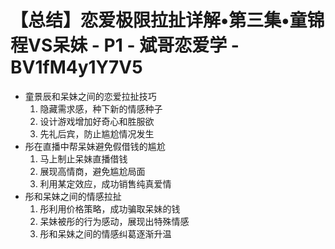 # 【总结】恋爱极限拉扯详解•第三集•童锦程VS呆妹 - P1 - 斌哥恋爱学 - BV1fM4y1Y7V5

-   童景辰和呆妹之间的恋爱拉扯技巧
    1.  隐藏需求感，种下新的情感种子
    2.  设计游戏增加好奇心和胜服欲
    3.  先礼后宾，防止尴尬情况发生
-   彤在直播中帮呆妹避免假借钱的尴尬
    1.  马上制止呆妹直播借钱
    2.  展现高情商，避免尴尬局面
    3.  利用某定效应，成功销售纯真爱情
-   彤和呆妹之间的情感拉扯
    1.  彤利用价格策略，成功骗取呆妹的钱
    2.  呆妹被彤的行为感动，展现出特殊情感
    3.  彤和呆妹之间的情感纠葛逐渐升温